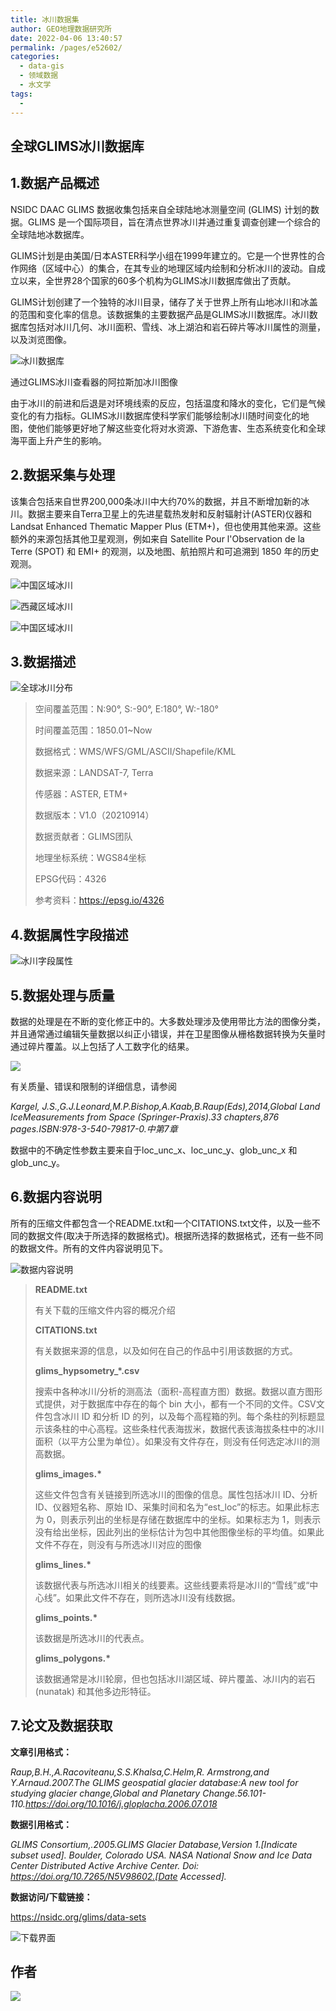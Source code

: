 ```yaml
---
title: 冰川数据集
author: GEO地理数据研究所
date: 2022-04-06 13:40:57
permalink: /pages/e52602/
categories:
  - data-gis
  - 领域数据
  - 水文学
tags:
  - 
---
```

## 全球GLIMS冰川数据库

## **1.数据产品概述**

NSIDC DAAC GLIMS 数据收集包括来自全球陆地冰测量空间 (GLIMS) 计划的数据。GLIMS 是一个国际项目，旨在清点世界冰川并通过重复调查创建一个综合的全球陆地冰数据库。

GLIMS计划是由美国/日本ASTER科学小组在1999年建立的。它是一个世界性的合作网络（区域中心）的集合，在其专业的地理区域内绘制和分析冰川的波动。自成立以来，全世界28个国家的60多个机构为GLIMS冰川数据库做出了贡献。

GLIMS计划创建了一个独特的冰川目录，储存了关于世界上所有山地冰川和冰盖的范围和变化率的信息。该数据集的主要数据产品是GLIMS冰川数据库。冰川数据库包括对冰川几何、冰川面积、雪线、冰上湖泊和岩石碎片等冰川属性的测量，以及浏览图像。

![冰川数据库](http://pics.landcover100.com/pics///624d28607f842.png)

通过GLIMS冰川查看器的阿拉斯加冰川图像

由于冰川的前进和后退是对环境线索的反应，包括温度和降水的变化，它们是气候变化的有力指标。GLIMS冰川数据库使科学家们能够绘制冰川随时间变化的地图，使他们能够更好地了解这些变化将对水资源、下游危害、生态系统变化和全球海平面上升产生的影响。

## **2.数据采集与处理**

该集合包括来自世界200,000条冰川中大约70%的数据，并且不断增加新的冰川。数据主要来自Terra卫星上的先进星载热发射和反射辐射计(ASTER)仪器和Landsat Enhanced Thematic Mapper Plus (ETM+)，但也使用其他来源。这些额外的来源包括其他卫星观测，例如来自 Satellite Pour l'Observation de la Terre (SPOT) 和 EMI+ 的观测，以及地图、航拍照片和可追溯到 1850 年的历史观测。

![中国区域冰川](http://pics.landcover100.com/pics///624d28c6e3027.png)

![西藏区域冰川](http://pics.landcover100.com/pics///624d28f34f4d6.png)

![中国区域冰川](http://pics.landcover100.com/pics///624d2918a926c.png)

## **3.数据描述**

![全球冰川分布](http://pics.landcover100.com/pics///624d294bdcc0b.png)

> 空间覆盖范围：N:90°, S:-90°, E:180°, W:-180°
>
> 时间覆盖范围：1850.01~Now
>
> 数据格式：WMS/WFS/GML/ASCII/Shapefile/KML
>
> 数据来源：LANDSAT-7, Terra
>
> 传感器：ASTER, ETM+
>
> 数据版本：V1.0（20210914）
>
> 数据贡献者：GLIMS团队
>
> 地理坐标系统：WGS84坐标
>
> EPSG代码：4326
>
> 参考资料：https://epsg.io/4326

## **4.数据属性字段描述**

![冰川字段属性](http://pics.landcover100.com/pics///624d2972d21df.png)

## **5.数据处理与质量**

数据的处理是在不断的变化修正中的。大多数处理涉及使用带比方法的图像分类，并且通常通过编辑矢量数据以纠正小错误，并在卫星图像从栅格数据转换为矢量时通过碎片覆盖。以上包括了人工数字化的结果。

![](http://pics.landcover100.com/pics///624d29a04498c.png)

有关质量、错误和限制的详细信息，请参阅

*Kargel, J.S.,G.J.Leonard,M.P.Bishop,A.Kaab,B.Raup(Eds),2014,Global Land IceMeasurements from Space (Springer-Praxis).33 chapters,876 pages.ISBN:978-3-540-79817-0.中第7章*

数据中的不确定性参数主要来自于loc_unc_x、loc_unc_y、glob_unc_x 和glob_unc_y。

## **6.数据内容说明**

所有的压缩文件都包含一个README.txt和一个CITATIONS.txt文件，以及一些不同的数据文件(取决于所选择的数据格式)。根据所选择的数据格式，还有一些不同的数据文件。所有的文件内容说明见下。

![数据内容说明](http://pics.landcover100.com/pics///624d29cf6eeaa.png)

> **README.txt**
>
> 有关下载的压缩文件内容的概况介绍
>
> **CITATIONS.txt**
>
> 有关数据来源的信息，以及如何在自己的作品中引用该数据的方式。
>
> **glims_hypsometry_\*.csv**
>
> 搜索中各种冰川/分析的测高法（面积-高程直方图）数据。数据以直方图形式提供，对于数据库中存在的每个 bin 大小，都有一个不同的文件。CSV文件包含冰川 ID 和分析 ID 的列，以及每个高程箱的列。每个条柱的列标题显示该条柱的中心高程。这些条柱代表海拔米，数据代表该海拔条柱中的冰川面积（以平方公里为单位）。如果没有文件存在，则没有任何选定冰川的测高数据。
>
> **glims_images.\***
>
> 这些文件包含有关链接到所选冰川的图像的信息。属性包括冰川 ID、分析 ID、仪器短名称、原始 ID、采集时间和名为“est_loc”的标志。如果此标志为 0，则表示列出的坐标是存储在数据库中的坐标。如果标志为 1，则表示没有给出坐标，因此列出的坐标估计为包中其他图像坐标的平均值。如果此文件不存在，则没有与所选冰川对应的图像
>
> **glims_lines.\***
>
> 该数据代表与所选冰川相关的线要素。这些线要素将是冰川的“雪线”或“中心线”。如果此文件不存在，则所选冰川没有线数据。
>
> **glims_points.\***
>
> 该数据是所选冰川的代表点。
>
> **glims_polygons.\***
>
> 该数据通常是冰川轮廓，但也包括冰川湖区域、碎片覆盖、冰川内的岩石 (nunatak) 和其他多边形特征。

## **7.论文及数据获取**

**文章引用格式：**

*Raup,B.H.,A.Racoviteanu,S.S.Khalsa,C.Helm,R. Armstrong,and Y.Arnaud.2007.The GLIMS geospatial glacier database:A new tool for studying glacier change,Global and Planetary Change.56.101-110.https://doi.org/10.1016/j.gloplacha.2006.07.018*

**数据引用格式：**

*GLIMS Consortium,.2005.GLIMS Glacier Database,Version 1.[Indicate subset used]. Boulder, Colorado USA. NASA National Snow and Ice Data Center Distributed Active Archive Center. Doi: https://doi.org/10.7265/N5V98602.[Date Accessed].*

**数据访问/下载链接：**

https://nsidc.org/glims/data-sets

![下载界面](http://pics.landcover100.com/pics///624d2bde08d57.png)

## 作者

![](http://pics.landcover100.com/pics///624d240524b01.jpg)